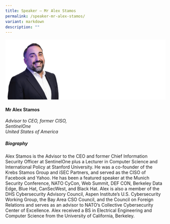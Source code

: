 ```yaml
---
title: Speaker – Mr Alex Stamos
permalink: /speaker-mr-alex-stamos/
variant: markdown
description: ""
---
```

![](/images/2025%20speakers/Alex_Stamos.png)
#### **Mr Alex Stamos**

*Advisor to CEO, former CISO, <br>SentinelOne<br>United States of America*

##### **Biography**
Alex Stamos is the Advisor to the CEO and former Chief Information Security Officer at SentinelOne plus a Lecturer in Computer Science and International Policy at Stanford University. He was a co-founder of the Krebs Stamos Group and iSEC Partners, and served as the CISO of Facebook and Yahoo. He has been a featured speaker at the Munich Security Conference, NATO CyCon, Web Summit, DEF CON, Berkeley Data Edge, Blue Hat, CanSecWest, and Black Hat. Alex is also a member of the DHS Cybersecurity Advisory Council, Aspen Institute’s U.S. Cybersecurity Working Group, the Bay Area CSO Council, and the Council on Foreign Relations and serves as an advisor to NATO’s Collective Cybersecurity Center of Excellence. Alex received a BS in Electrical Engineering and Computer Science from the University of California, Berkeley.